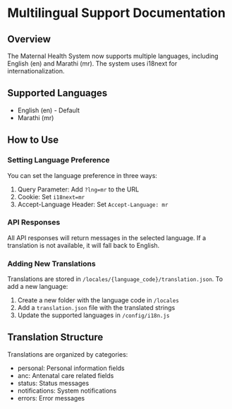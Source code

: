 # Multilingual Support Documentation

## Overview
The Maternal Health System now supports multiple languages, including English (en) and Marathi (mr). The system uses i18next for internationalization.

## Supported Languages
- English (en) - Default
- Marathi (mr)

## How to Use

### Setting Language Preference
You can set the language preference in three ways:

1. Query Parameter: Add `?lng=mr` to the URL
2. Cookie: Set `i18next=mr`
3. Accept-Language Header: Set `Accept-Language: mr`

### API Responses
All API responses will return messages in the selected language. If a translation is not available, it will fall back to English.

### Adding New Translations
Translations are stored in `/locales/{language_code}/translation.json`. To add a new language:

1. Create a new folder with the language code in `/locales`
2. Add a `translation.json` file with the translated strings
3. Update the supported languages in `/config/i18n.js`

## Translation Structure
Translations are organized by categories:
- personal: Personal information fields
- anc: Antenatal care related fields
- status: Status messages
- notifications: System notifications
- errors: Error messages
